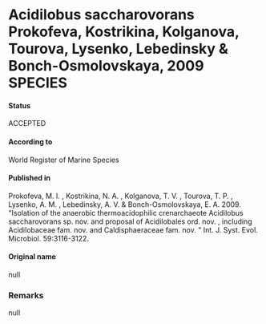 Acidilobus saccharovorans Prokofeva, Kostrikina, Kolganova, Tourova, Lysenko, Lebedinsky & Bonch-Osmolovskaya, 2009 SPECIES
=======

#### Status
ACCEPTED

#### According to
World Register of Marine Species

#### Published in
Prokofeva, M. I. , Kostrikina, N. A. , Kolganova, T. V. , Tourova, T. P. , Lysenko, A. M. , Lebedinsky, A. V. & Bonch-Osmolovskaya, E. A. 2009. "Isolation of the anaerobic thermoacidophilic crenarchaeote Acidilobus saccharovorans sp. nov. and proposal of Acidilobales ord. nov. , including Acidilobaceae fam. nov. and Caldisphaeraceae fam. nov. " Int. J. Syst. Evol. Microbiol. 59:3116-3122.

#### Original name
null

### Remarks
null